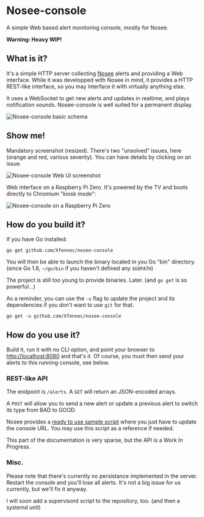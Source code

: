 # Nosee-console
A simple Web based alert monitoring console, mostly for Nosee.

**Warning: Heavy WIP!**

What is it?
-----------

It's a simple HTTP server collecting [Nosee](https://github.com/Xfennec/nosee)
alerts and providing a Web interface. While it was developped with Nosee in
mind, it provides a HTTP REST-like interface, so you may interface it with
virtually anything else.

It uses a WebSocket to get new alerts and updates in realtime, and plays
notification sounds. Nosee-console is well suited for a permanent display.

![Nosee-console basic schema](https://raw.github.com/Xfennec/nosee-console/master/doc/images/img_base.png)

Show me!
--------

Mandatory screenshot (resized). There's two "unsolved" issues, here (orange
and red, various severity). You can have details by clicking on an issue.

![Nosee-console Web UI screenshot](https://raw.github.com/Xfennec/nosee-console/master/doc/images/img_illu.jpeg)

Web interface on a Raspberry Pi Zero. It's powered by the TV and boots directly
to Chromium "kiosk mode":

![Nosee-console on a Raspberry Pi Zero](https://raw.github.com/Xfennec/nosee-console/master/doc/images/nosee-console-pi.jpeg)

How do you build it?
--------------------

If you have Go installed:

	go get github.com/Xfennec/nosee-console

You will then be able to launch the binary located in you Go "bin" directory.
(since Go 1.8, `~/go/bin` if you haven't defined any `$GOPATH`)

The project is still too young to provide binaries. Later. (and `go get` is so powerful…)

As a reminder, you can use the `-u` flag to update the project and its dependencies  if
you don't want to use `git` for that.

	go get -u github.com/Xfennec/nosee-console

How do you use it?
------------------

Build it, run it with no CLI option, and point your browser
to [http://localhost:8080](http://localhost:8080) and that's it.
Of course, you must then send your alerts to this running console, see below.

### REST-like API

The endpoint is `/alerts`. A `GET` will return an JSON-encoded arrays.

A `POST` will allow you to send a new alert or update a previous alert to
switch its type from BAD to GOOD.

Nosee provides a [ready to use sample script](https://github.com/Xfennec/nosee/blob/master/etc/scripts/alerts/nosee-console.sh)
where you just have to update the console URL. You may use this script as
a reference if needed.

This part of the documentation is very sparse, but the API is a Work In Progress.

### Misc.

Please note that there's currently no persistance implemented in the server.
Restart the console and you'll lose all alerts. It's not a big issue for
us currently, but we'll fix it anyway.

I will soon add a supervisord script to the repository, too. (and then a systemd unit)
